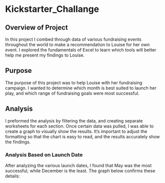 # Kickstarter_Challange

## Overview of Project
In this project I combed through data of various fundraising events throughout the world to make a recommendation to Louise for her own event. I explored the fundamentals of Excel to learn which tools will better help me present my findings to Louise. 

## Purpose 
The purpose of this project was to help Louise with her fundraising campaign. I wanted to determine which month is best suited to launch her play, and which range of fundraising goals were most successful. 

## Analysis
I preformed the analysis by filtering the data, and creating separate worksheets for each section. Once certain data was pulled, I was able to create a graph to visually show the results. It’s important to adjust the formatting so that the chart is easy to read, and the results accurately show the findings. 
### Analysis Based on Launch Date
After analyzing the various launch dates, I found that May was the most successful, while December is the least. The graph below confirms these details:

